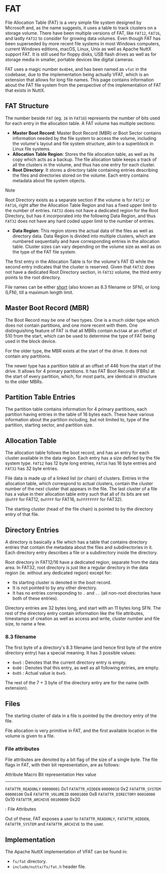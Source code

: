 FAT
===

File Allocation Table (FAT) is a very simple file system designed by
Microsoft and, as the name suggests, it uses a table to track clusters
on a storage volume. There have been multiple versions of FAT, like
`FAT12`, `FAT16`, and lastly `FAT32` to consider for growing data
volumes. Even though FAT has been superseded by more recent file systems
in most Windows computers, current Windows editions, macOS, Linux, Unix
as well as Apache NuttX support FAT. It is still used for floppy disks,
USB flash drives as well as for storage media in smaller, portable
devices like digital cameras.

FAT uses a magic number `0x4D44`, and has been named as `vfat` in the
codebase, due to the implementation being actually VFAT, which is an
extension that allows for long file names. This page contains
information about the FAT file system from the perspective of the
implementation of FAT that exists in NuttX.

FAT Structure
-------------

The number beside `FAT` (eg. `16` in `FAT16`) represents the number of
bits used for each entry in the allocation table. A FAT volume has
multiple sections:

-   **Master Boot Record**: Master Boot Record (MBR) or Boot Sector
    contains information needed by the file system to access the volume,
    including the volume\'s layout and file system structure, akin to a
    superblock in Linux file systems.
-   **Allocation Table Region**: Stores the file allocation table, as
    well as its copy which acts as a backup. The file allocation table
    keeps a track of all the clusters in the volume, and thus has one
    entry for each cluster.
-   **Root Directory**: It stores a directory table containing entries
    describing the files and directories stored on the volume. Each
    entry contains metadata about file system objects.

Note

Root Directory exists as a separate section if the volume is for `FAT12`
or `FAT16`, right after the Allocation Table Region and has a fixed
upper limit to the number of entries. `FAT32` does not have a dedicated
region for the Root Directory, but has it incorporated into the
following Data Region, and thus `FAT32` does not have any hard coded
upper limit to the number of entries.

-   **Data Region**: This region stores the actual data of the files as
    well as directory data. Data Region is divided into multiple
    clusters, which are numbered sequentially and have corresponding
    entries in the allocation table. Cluster sizes can vary depending on
    the volume size as well as on the type of the FAT file system.

The first entry in the Allocation Table is for the volume\'s FAT ID
while the second entry indicates that the cluster is reserved. Given
that `FAT32` does not have a dedicated Root Directory section, in
`FAT32` volume, the third entry points to the root directory.

File names can be either
[short](https://en.wikipedia.org/wiki/8.3_filename) (also known as 8.3
filename or SFN), or long (LFN), till a maximum length limit.

Master Boot Record (MBR)
------------------------

The Boot Record may be one of two types. One is a much older type which
does not contain partitions, and one more recent with them. One
distinguishing feature of FAT is that all MBRs contain `0x55AA` at an
offset of 510 from the start, which can be used to determine the type of
FAT being used in the block device.

For the older type, the MBR exists at the start of the drive. It does
not contain any partitions.

The newer type has a partition table at an offset of 446 from the start
of the drive. It allows for 4 primary partitions. It has FAT Boot
Records (FBRs) at the start of every partition, which, for most parts,
are identical in structure to the older MBRs.

Partition Table Entries
-----------------------

The partition table contains information for 4 primary partitions, each
partition having entries in the table of 16 bytes each. These have
various information about the partition including, but not limited to,
type of the partition, starting sector, and partition size.

Allocation Table
----------------

The allocation table follows the boot record, and has an entry for each
cluster available in the data region. Each entry has a size defined by
the file system type. `FAT12` has 12 byte long entries, `FAT16` has 16
byte entries and `FAT32` has 32 byte entries.

File data is made up of a linked list (or chain) of clusters. Entries in
the allocation table, which correspond to actual clusters, contain the
cluster number of the next cluster that appears in the file. The last
cluster of a file has a value in their allocation table entry such that
all of its bits are set (`0xFFF` for FAT12, `0xFFFF` for FAT16,
`0xFFFFFFFF` for FAT32).

The starting cluster (head of the file chain) is pointed to by the
directory entry of that file.

Directory Entries
-----------------

A directory is basically a file which has a table that contains
directory entries that contain the metadata about the files and
subdirectories in it. Each directory entry describes a file or a
subdirectory inside the directory.

Root directory in FAT12/16 have a dedicated region, separate from the
data area. In FAT32, root directory is just like a regular directory in
the data region (ie. without any dedicated region) except for:

-   Its starting cluster is denoted in the boot record.
-   It is not pointed to by any other directory.
-   It has no entries corresponding to `.` and `..` (all non-root
    directories have both of these entries).

Directory entries are 32 bytes long, and start with an 11 bytes long
SFN. The rest of the directory entry contain information like the file
attributes, timestamps of creation as well as access and write, cluster
number and file size, to name a few.

### 8.3 filename

The first byte of a directory\'s 8.3 filename (and hence first byte of
the entire directory entry) has a special meaning. It has 3 possible
values:

-   `0xe5` : Denotes that the current directory entry is empty.
-   `0x00` : Denotes that this entry, as well as all following entries,
    are empty.
-   `0x05` : Actual value is `0xe5`.

The rest of the 7 + 3 byte of the directory entry are for the name (with
extension).

Files
-----

The starting cluster of data in a file is pointed by the directory entry
of the file.

File allocation is very primitive in FAT, and the first available
location in the volume is given to a file.

### File attributes

File attributes are denoted by a bit flag of the size of a single byte.
The file flags in FAT, with their bit representation, are as follows:

  Attribute Macro       Bit representation   Hex value
  --------------------- -------------------- -----------
  `FATATTR_READONLY`    `00000001`           0x1
  `FATATTR_HIDDEN`      `00000010`           0x2
  `FATATTR_SYSTEM`      `00000100`           0x4
  `FATATTR_VOLUMEID`    `00001000`           0x8
  `FATATTR_DIRECTORY`   `00010000`           0x10
  `FATATTR_ARCHIVE`     `00100000`           0x20

  : File Attributes

Out of these, FAT exposes a user to `FATATTR_READONLY`,
`FATATTR_HIDDEN`, `FATATTR_SYSTEM` and `FATATTR_ARCHIVE` to the user.

Implementation
--------------

The Apache NuttX implementation of VFAT can be found in:

-   `fs/fat` directory.
-   `include/nuttx/fs/fat.h` header file.
